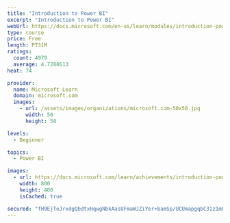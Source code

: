 ```yaml
---
title: "Introduction to Power BI"
excerpt: "Introduction to Power BI"
webUrl: https://docs.microsoft.com/en-us/learn/modules/introduction-power-bi/
type: course
price: Free
length: PT31M
ratings:
  count: 4979
  average: 4.7288613
heat: 74

provider:
  name: Microsoft Learn
  domain: microsoft.com
  images:
    - url: /assets/images/organizations/microsoft.com-50x50.jpg
      width: 50
      height: 50

levels:
  - Beginner

topics:
  - Power BI

images:
  - url: https://docs.microsoft.com/learn/achievements/introduction-power-bi-social.png
    width: 800
    height: 400
    isCached: true

secured: "fH9EjTeJrxdgQbdtxHqwgNbkAasUFmaWJZiYer+bamSp/UCUmapgqbC31z1mLSTl4NyIKCoibETO1phvS7nMt6yUGRirqKa07WF9KdC7QeyLv4ocedkpNJEKsYNJYEx7/c5GDHat40kQdAcoPmkWH3CUsUQuDcHTCn9RYcAdEQw9JBZTbp7ZjKzpVZ257ZJHBUTVtQqo3oWOJErZ2ANkbi/2Mo55sr+KVd3g6zNac/IewhN8/+pmqPvi0Nm1F/zM2de1Mqq/dqHb8zMUuolKDg7VdCHHAa6ywx9ZBxJRx5dhAMeIG2JCQ0fTuvzMAjWwCbzeOxwCVGjjL5/j5K1XrTJp4PlrW/hX1fYmnQBExlkVTcwJzRs8b9HY0uBhaIOb876giq/LlaOrY5FvwmuC75GSOE46J76fl2dTcTjTDF4=;6HbsUg8h2moPgFDtFp7Gsg=="
---
```


